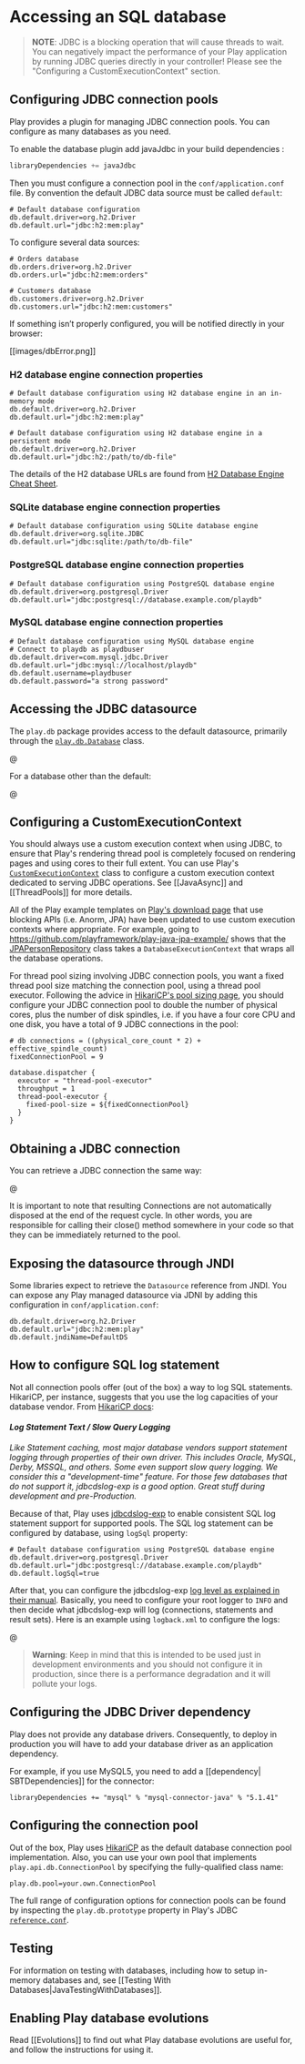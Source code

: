 <!--- Copyright (C) 2009-2019 Lightbend Inc. <https://www.lightbend.com> -->
# Accessing an SQL database

> **NOTE**: JDBC is a blocking operation that will cause threads to wait.  You can negatively impact the performance of your Play application by running JDBC queries directly in your controller!  Please see the "Configuring a CustomExecutionContext" section.

## Configuring JDBC connection pools

Play provides a plugin for managing JDBC connection pools. You can configure as many databases as you need.

To enable the database plugin add javaJdbc in your build dependencies :

```scala
libraryDependencies += javaJdbc
```

Then you must configure a connection pool in the `conf/application.conf` file. By convention the default JDBC data source must be called `default`:

```properties
# Default database configuration
db.default.driver=org.h2.Driver
db.default.url="jdbc:h2:mem:play"
```

To configure several data sources:

```properties
# Orders database
db.orders.driver=org.h2.Driver
db.orders.url="jdbc:h2:mem:orders"

# Customers database
db.customers.driver=org.h2.Driver
db.customers.url="jdbc:h2:mem:customers"
```

If something isn’t properly configured, you will be notified directly in your browser:

[[images/dbError.png]]

### H2 database engine connection properties

```properties
# Default database configuration using H2 database engine in an in-memory mode
db.default.driver=org.h2.Driver
db.default.url="jdbc:h2:mem:play"
```

```properties
# Default database configuration using H2 database engine in a persistent mode
db.default.driver=org.h2.Driver
db.default.url="jdbc:h2:/path/to/db-file"
```

The details of the H2 database URLs are found from [H2 Database Engine Cheat Sheet](http://www.h2database.com/html/cheatSheet.html).

### SQLite database engine connection properties

```properties
# Default database configuration using SQLite database engine
db.default.driver=org.sqlite.JDBC
db.default.url="jdbc:sqlite:/path/to/db-file"
```

### PostgreSQL database engine connection properties

```properties
# Default database configuration using PostgreSQL database engine
db.default.driver=org.postgresql.Driver
db.default.url="jdbc:postgresql://database.example.com/playdb"
```

### MySQL database engine connection properties

```properties
# Default database configuration using MySQL database engine
# Connect to playdb as playdbuser
db.default.driver=com.mysql.jdbc.Driver
db.default.url="jdbc:mysql://localhost/playdb"
db.default.username=playdbuser
db.default.password="a strong password"
```

## Accessing the JDBC datasource

The `play.db` package provides access to the default datasource, primarily through the [`play.db.Database`](api/java/play/db/Database.html) class.

@[](code/JavaApplicationDatabase.java)

For a database other than the default:

@[](code/JavaNamedDatabase.java)

## Configuring a CustomExecutionContext

You should always use a custom execution context when using JDBC, to ensure that Play's rendering thread pool is completely focused on rendering pages and using cores to their full extent.  You can use Play's [`CustomExecutionContext`](api/java/play/libs/concurrent/CustomExecutionContext.html) class to configure a custom execution context dedicated to serving JDBC operations.  See [[JavaAsync]] and [[ThreadPools]] for more details.

All of the Play example templates on [Play's download page](https://playframework.com/download#examples) that use blocking APIs (i.e. Anorm, JPA) have been updated to use custom execution contexts where appropriate.  For example, going to https://github.com/playframework/play-java-jpa-example/ shows that the [JPAPersonRepository](https://github.com/playframework/play-java-jpa-example/blob/2.6.x/app/models/JPAPersonRepository.java) class takes a `DatabaseExecutionContext` that wraps all the database operations.

For thread pool sizing involving JDBC connection pools, you want a fixed thread pool size matching the connection pool, using a thread pool executor.  Following the advice in [HikariCP's pool sizing page]( https://github.com/brettwooldridge/HikariCP/wiki/About-Pool-Sizing), you should configure your JDBC connection pool to double the number of physical cores, plus the number of disk spindles, i.e. if you have a four core CPU and one disk, you have a total of 9 JDBC connections in the pool:

```
# db connections = ((physical_core_count * 2) + effective_spindle_count)
fixedConnectionPool = 9

database.dispatcher {
  executor = "thread-pool-executor"
  throughput = 1
  thread-pool-executor {
    fixed-pool-size = ${fixedConnectionPool}
  }
}
```

## Obtaining a JDBC connection

You can retrieve a JDBC connection the same way:

@[](code/JavaJdbcConnection.java)

It is important to note that resulting Connections are not automatically disposed at the end of the request cycle. In other words, you are responsible for calling their close() method somewhere in your code so that they can be immediately returned to the pool.

## Exposing the datasource through JNDI

Some libraries expect to retrieve the `Datasource` reference from JNDI. You can expose any Play managed datasource via JDNI by adding this configuration in `conf/application.conf`:

```
db.default.driver=org.h2.Driver
db.default.url="jdbc:h2:mem:play"
db.default.jndiName=DefaultDS
```

## How to configure SQL log statement

Not all connection pools offer (out of the box) a way to log SQL statements. HikariCP, per instance, suggests that you use the log capacities of your database vendor. From [HikariCP docs](https://github.com/brettwooldridge/HikariCP/tree/dev#log-statement-text--slow-query-logging):

#### *Log Statement Text / Slow Query Logging*

*Like Statement caching, most major database vendors support statement logging through properties of their own driver. This includes Oracle, MySQL, Derby, MSSQL, and others. Some even support slow query logging. We consider this a "development-time" feature. For those few databases that do not support it, jdbcdslog-exp is a good option. Great stuff during development and pre-Production.*

Because of that, Play uses [jdbcdslog-exp](https://github.com/jdbcdslog/jdbcdslog) to enable consistent SQL log statement support for supported pools. The SQL log statement can be configured by database, using `logSql` property:

```properties
# Default database configuration using PostgreSQL database engine
db.default.driver=org.postgresql.Driver
db.default.url="jdbc:postgresql://database.example.com/playdb"
db.default.logSql=true
```

After that, you can configure the jdbcdslog-exp [log level as explained in their manual](https://code.google.com/p/jdbcdslog/wiki/UserGuide#Setup_logging_engine). Basically, you need to configure your root logger to `INFO` and then decide what jdbcdslog-exp will log (connections, statements and result sets). Here is an example using `logback.xml` to configure the logs:

@[](/confs/play-logback/logback-play-logSql.xml)

> **Warning**: Keep in mind that this is intended to be used just in development environments and you should not configure it in production, since there is a performance degradation and it will pollute your logs.

## Configuring the JDBC Driver dependency

Play does not provide any database drivers. Consequently, to deploy in production you will have to add your database driver as an application dependency.

For example, if you use MySQL5, you need to add a [[dependency| SBTDependencies]] for the connector:

```
libraryDependencies += "mysql" % "mysql-connector-java" % "5.1.41"
```

## Configuring the connection pool

Out of the box, Play uses [HikariCP](https://github.com/brettwooldridge/HikariCP) as the default database connection pool implementation. Also, you can use your own pool that implements `play.api.db.ConnectionPool` by specifying the fully-qualified class name:

```
play.db.pool=your.own.ConnectionPool
```

The full range of configuration options for connection pools can be found by inspecting the `play.db.prototype` property in Play's JDBC [`reference.conf`](resources/confs/play-jdbc/reference.conf).

## Testing

For information on testing with databases, including how to setup in-memory databases and, see [[Testing With Databases|JavaTestingWithDatabases]].

## Enabling Play database evolutions

Read [[Evolutions]] to find out what Play database evolutions are useful for, and follow the instructions for using it.
